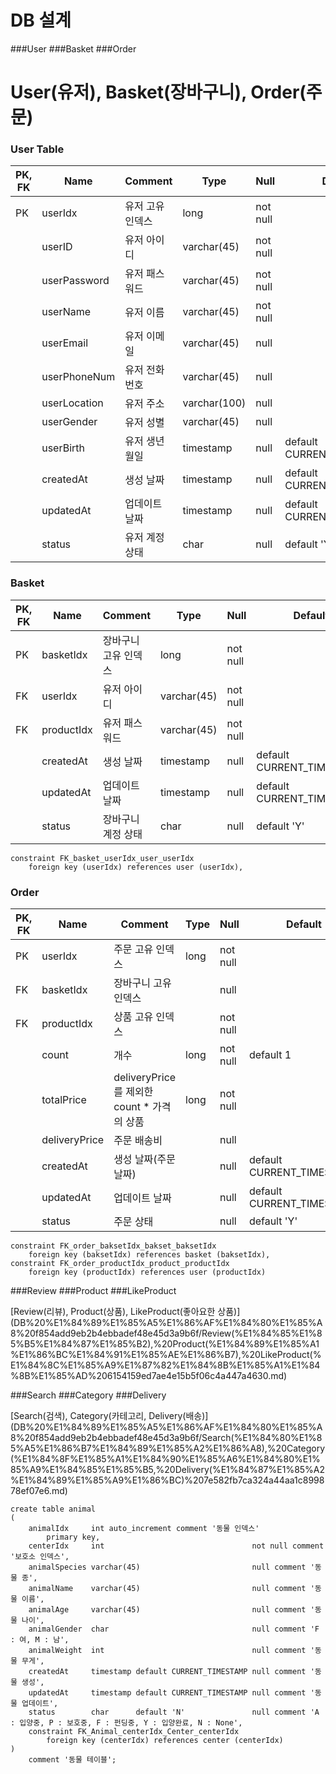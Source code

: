 # DB 설계

###User
###Basket
###Order
# User(유저), Basket(장바구니), Order(주문)

### User Table

| PK, FK | Name | Comment | Type | Null | Default |
| --- | --- | --- | --- | --- | --- |
| PK | userIdx | 유저 고유 인덱스 | long | not null |  |
|  | userID | 유저 아이디 | varchar(45) | not null |  |
|  | userPassword | 유저 패스워드 | varchar(45) | not null |  |
|  | userName | 유저 이름 | varchar(45) | not null |  |
|  | userEmail | 유저 이메일 | varchar(45) | null |  |
|  | userPhoneNum | 유저 전화번호 | varchar(45) | null |  |
|  | userLocation | 유저 주소 | varchar(100) | null |  |
|  | userGender | 유저 성별 | varchar(45) | null |  |
|  | userBirth | 유저 생년월일 | timestamp | null | default CURRENT_TIMESTAMP |
|  | createdAt | 생성 날짜 | timestamp | null | default CURRENT_TIMESTAMP |
|  | updatedAt | 업데이트 날짜 | timestamp | null | default CURRENT_TIMESTAMP |
|  | status | 유저 계정 상태 | char | null | default 'Y' |

### Basket

| PK, FK | Name | Comment | Type | Null | Default |
| --- | --- | --- | --- | --- | --- |
| PK | basketIdx | 장바구니 고유 인덱스 | long | not null |  |
| FK | userIdx | 유저 아이디 | varchar(45) | not null |  |
| FK | productIdx | 유저 패스워드 | varchar(45) | not null |  |
|  | createdAt | 생성 날짜 | timestamp | null | default CURRENT_TIMESTAMP |
|  | updatedAt | 업데이트 날짜 | timestamp | null | default CURRENT_TIMESTAMP |
|  | status | 장바구니 계정 상태 | char | null | default 'Y' |

```
constraint FK_basket_userIdx_user_userIdx
    foreign key (userIdx) references user (userIdx),
```

### Order

| PK, FK | Name | Comment | Type | Null | Default |
| --- | --- | --- | --- | --- | --- |
| PK | userIdx | 주문 고유 인덱스 | long | not null |  |
| FK | basketIdx | 장바구니 고유 인덱스 |  | null |  |
| FK | productIdx | 상품 고유 인덱스 |  | not null |  |
|  | count | 개수 | long | not null | default 1 |
|  | totalPrice | deliveryPrice를 제외한 count * 가격의 상품 | long | not null |  |
|  | deliveryPrice | 주문 배송비 |  | null |  |
|  | createdAt | 생성 날짜(주문 날짜) |  | null | default CURRENT_TIMESTAMP |
|  | updatedAt | 업데이트 날짜 |  | null | default CURRENT_TIMESTAMP |
|  | status | 주문 상태 |  | null | default 'Y' |

```
constraint FK_order_baksetIdx_bakset_baksetIdx
    foreign key (baksetIdx) references basket (baksetIdx),
constraint FK_order_productIdx_product_productIdx
    foreign key (productIdx) references user (productIdx)
```
###Review
###Product
###LikeProduct

[Review(리뷰), Product(상품), LikeProduct(좋아요한 상품)](DB%20%E1%84%89%E1%85%A5%E1%86%AF%E1%84%80%E1%85%A8%20f854add9eb2b4ebbadef48e45d3a9b6f/Review(%E1%84%85%E1%85%B5%E1%84%87%E1%85%B2),%20Product(%E1%84%89%E1%85%A1%E1%86%BC%E1%84%91%E1%85%AE%E1%86%B7),%20LikeProduct(%E1%84%8C%E1%85%A9%E1%87%82%E1%84%8B%E1%85%A1%E1%84%8B%E1%85%AD%206154159ed7ae4e15b5f06c4a447a4630.md)

###Search
###Category
###Delivery

[Search(검색), Category(카테고리, Delivery(배송)](DB%20%E1%84%89%E1%85%A5%E1%86%AF%E1%84%80%E1%85%A8%20f854add9eb2b4ebbadef48e45d3a9b6f/Search(%E1%84%80%E1%85%A5%E1%86%B7%E1%84%89%E1%85%A2%E1%86%A8),%20Category(%E1%84%8F%E1%85%A1%E1%84%90%E1%85%A6%E1%84%80%E1%85%A9%E1%84%85%E1%85%B5,%20Delivery(%E1%84%87%E1%85%A2%E1%84%89%E1%85%A9%E1%86%BC)%207e582fb7ca324a44aa1c899878ef07e6.md)

```
create table animal
(
    animalIdx     int auto_increment comment '동물 인덱스'
        primary key,
    centerIdx     int                                 not null comment '보호소 인덱스',
    animalSpecies varchar(45)                         null comment '동물 종',
    animalName    varchar(45)                         null comment '동물 이름',
    animalAge     varchar(45)                         null comment '동물 나이',
    animalGender  char                                null comment 'F : 여, M : 남',
    animalWeight  int                                 null comment '동물 무게',
    createdAt     timestamp default CURRENT_TIMESTAMP null comment '동물 생성',
    updatedAt     timestamp default CURRENT_TIMESTAMP null comment '동물 업데이트',
    status        char      default 'N'               null comment 'A : 입양중, P : 보호중, F : 펀딩중, Y : 입양완료, N : None',
    constraint FK_Animal_centerIdx_Center_centerIdx
        foreign key (centerIdx) references center (centerIdx)
)
    comment '동물 테이블';

```

